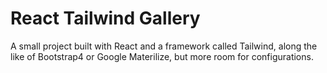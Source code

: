 <h1>React Tailwind Gallery</h1>

<p> A small project built with React and a framework called Tailwind, along the like of Bootstrap4 or Google Materilize, but more room for configurations. </p>

